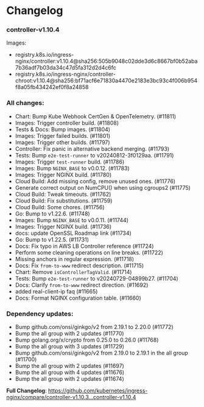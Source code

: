 # Changelog

### controller-v1.10.4

Images:

* registry.k8s.io/ingress-nginx/controller:v1.10.4@sha256:505b9048c02dde3d6c8667bf0b52aba7b36adf7b03da34c47d5fa312d2d4c6fc
* registry.k8s.io/ingress-nginx/controller-chroot:v1.10.4@sha256:bf71acf6e71830a4470e2183e3bc93c4f006b954f8a05fb434242ef0f8a24858

### All changes:

* Chart: Bump Kube Webhook CertGen & OpenTelemetry. (#11811)
* Images: Trigger controller build. (#11808)
* Tests & Docs: Bump images. (#11804)
* Images: Trigger failed builds. (#11801)
* Images: Trigger other builds. (#11797)
* Controller: Fix panic in alternative backend merging. (#11793)
* Tests: Bump `e2e-test-runner` to v20240812-3f0129aa. (#11791)
* Images: Trigger `test-runner` build. (#11786)
* Images: Bump `NGINX_BASE` to v0.0.12. (#11783)
* Images: Trigger NGINX build. (#11780)
* Cloud Build: Add missing config, remove unused ones. (#11776)
* Generate correct output on NumCPU() when using cgroups2 (#11775)
* Cloud Build: Tweak timeouts. (#11762)
* Cloud Build: Fix substitutions. (#11759)
* Cloud Build: Some chores. (#11756)
* Go: Bump to v1.22.6. (#11748)
* Images: Bump `NGINX_BASE` to v0.0.11. (#11744)
* Images: Trigger NGINX build. (#11736)
* docs: update OpenSSL Roadmap link (#11734)
* Go: Bump to v1.22.5. (#11731)
* Docs: Fix typo in AWS LB Controller reference (#11724)
* Perform some cleaning operations on line breaks. (#11722)
* Missing anchors in regular expression. (#11718)
* Docs: Fix `from-to-www` redirect description. (#11715)
* Chart: Remove `isControllerTagValid`. (#11714)
* Tests: Bump `e2e-test-runner` to v20240729-04899b27. (#11704)
* Docs: Clarify `from-to-www` redirect direction. (#11692)
* added real-client-ip faq (#11665)
* Docs: Format NGINX configuration table. (#11660)

### Dependency updates:

* Bump github.com/onsi/ginkgo/v2 from 2.19.1 to 2.20.0 (#11772)
* Bump the all group with 2 updates (#11770)
* Bump golang.org/x/crypto from 0.25.0 to 0.26.0 (#11768)
* Bump the all group with 3 updates (#11729)
* Bump github.com/onsi/ginkgo/v2 from 2.19.0 to 2.19.1 in the all group (#11700)
* Bump the all group with 2 updates (#11697)
* Bump the all group with 4 updates (#11676)
* Bump the all group with 2 updates (#11674)

**Full Changelog**: https://github.com/kubernetes/ingress-nginx/compare/controller-v1.10.3...controller-v1.10.4
